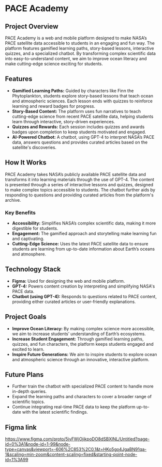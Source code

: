 # PACE Academy

## Project Overview
PACE Academy is a web and mobile platform designed to make NASA’s PACE satellite data accessible to students in an engaging and fun way. The platform features gamified learning paths, story-based lessons, interactive quizzes, and a specialized chatbot. By transforming complex scientific data into easy-to-understand content, we aim to improve ocean literacy and make cutting-edge science exciting for students.

## Features
- **Gamified Learning Paths:** Guided by characters like Finn the Phytoplankton, students explore story-based lessons that teach ocean and atmospheric sciences. Each lesson ends with quizzes to reinforce learning and reward badges for progress.
- **Story-Based Content:** The platform uses fun narratives to teach cutting-edge science from recent PACE satellite data, helping students learn through interactive, story-driven experiences.
- **Quizzes and Rewards:** Each session includes quizzes and awards badges upon completion to keep students motivated and engaged.
- **AI-Powered Chatbot:** A chatbot, using GPT-4 to interpret NASA’s PACE data, answers questions and provides curated articles based on the satellite's discoveries.

## How It Works
PACE Academy takes NASA’s publicly available PACE satellite data and transforms it into learning materials through the use of GPT-4. The content is presented through a series of interactive lessons and quizzes, designed to make complex topics accessible to students. The chatbot further aids by responding to questions and providing curated articles from the platform's archive.

### Key Benefits
- **Accessibility:** Simplifies NASA’s complex scientific data, making it more digestible for students.
- **Engagement:** The gamified approach and storytelling make learning fun and captivating.
- **Cutting-Edge Science:** Uses the latest PACE satellite data to ensure students are learning from up-to-date information about Earth’s oceans and atmosphere.
  
## Technology Stack
- **Figma:** Used for designing the web and mobile platform.
- **GPT-4:** Powers content creation by interpreting and simplifying NASA's PACE data.
- **Chatbot (using GPT-4):** Responds to questions related to PACE content, providing either curated articles or user-friendly explanations.

## Project Goals
- **Improve Ocean Literacy:** By making complex science more accessible, we aim to increase students’ understanding of Earth’s ecosystems.
- **Increase Student Engagement:** Through gamified learning paths, quizzes, and fun characters, the platform keeps students engaged and excited to learn.
- **Inspire Future Generations:** We aim to inspire students to explore ocean and atmospheric science through an innovative, interactive platform.

## Future Plans
- Further train the chatbot with specialized PACE content to handle more in-depth queries.
- Expand the learning paths and characters to cover a broader range of scientific topics.
- Continue integrating real-time PACE data to keep the platform up-to-date with the latest scientific findings.

## Figma link
https://www.figma.com/proto/5jyFWjOjikpoDO8dSBXlNL/Untitled?page-id=0%3A1&node-id=1-99&node-type=canvas&viewport=-606%2C853%2C0.1&t=HKo5go4JgaBN91qa-1&scaling=min-zoom&content-scaling=fixed&starting-point-node-id=1%3A99
